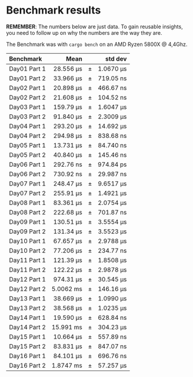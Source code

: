 Benchmark results
=================
**REMEMBER**: The numbers below are just data. To gain reusable insights, you need to follow up on
why the numbers are the way they are.

The Benchmark was with `cargo bench` on an AMD Ryzen 5800X @ 4,4Ghz.

| Benchmark         | Mean         |     |   std dev  |
|:------------------|-------------:|:---:|-----------:|
| Day01 Part 1      | 28.556 µs	   |  ±  | 1.0670 µs  |
| Day01 Part 2      | 33.966 µs	   |  ±  | 719.05 ns  |
| Day02 Part 1      | 20.898 µs	   |  ±  | 466.67 ns  |
| Day02 Part 2      | 21.608 µs	   |  ±  | 104.52 ns  |
| Day03 Part 1      | 159.79 µs	   |  ±  | 1.6047 µs  |
| Day03 Part 2      | 91.840 µs	   |  ±  | 2.3009 µs  |
| Day04 Part 1      | 293.20 µs	   |  ±  | 14.692 µs  |
| Day04 Part 2      | 294.98 µs	   |  ±  | 838.68 ns  |
| Day05 Part 1      | 13.731 µs	   |  ±  | 84.740 ns  |
| Day05 Part 2      | 40.840 µs	   |  ±  | 145.46 ns  |
| Day06 Part 1      | 292.76 ns	   |  ±  | 974.84 ps  |
| Day06 Part 2      | 730.92 ns	   |  ±  | 29.987 ns  |
| Day07 Part 1      | 248.47 µs	   |  ±  | 9.6517 µs  |
| Day07 Part 2      | 255.91 µs	   |  ±  | 1.4921 µs  |
| Day08 Part 1      | 83.361 µs	   |  ±  | 2.0754 µs  |
| Day08 Part 2      | 222.68 µs	   |  ±  | 701.87 ns  |
| Day09 Part 1      | 130.51 µs	   |  ±  | 3.5554 µs  |
| Day09 Part 2      | 131.34 µs	   |  ±  | 3.5523 µs  |
| Day10 Part 1      | 67.657 µs	   |  ±  | 2.9788 µs  |
| Day10 Part 2      | 77.206 µs	   |  ±  | 234.77 ns  |
| Day11 Part 1      | 121.39 µs	   |  ±  | 1.8508 µs  |
| Day11 Part 2      | 122.22 µs	   |  ±  | 2.9878 µs  |
| Day12 Part 1      | 974.31 µs	   |  ±  | 30.545 µs  |
| Day12 Part 2      | 5.0062 ms	   |  ±  | 146.16 µs  |
| Day13 Part 1      | 38.669 µs	   |  ±  | 1.0990 µs  |
| Day13 Part 2      | 38.568 µs	   |  ±  | 1.0235 µs  |
| Day14 Part 1      | 19.590 µs	   |  ±  | 628.84 ns  |
| Day14 Part 2      | 15.991 ms	   |  ±  | 304.23 µs  |
| Day15 Part 1      | 10.664 µs	   |  ±  | 557.89 ns  |
| Day15 Part 2      | 83.831 µs	   |  ±  | 847.07 ns  |
| Day16 Part 1      | 84.101 µs	   |  ±  | 696.76 ns  |
| Day16 Part 2      | 1.8747 ms	   |  ±  | 57.257 µs  |